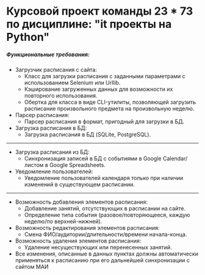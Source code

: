 # Курсовой проект команды 23 * 73 по дисциплине: "it проекты на Python"

##### Функциональные требования:
- Загрузчик расписания с сайта:
  - Класс для загрузки расписания с заданными параметрами с использованием Selenium или Urllib.
  - Кэширование загруженных данных для возможности их повторного использования.
  - Обертка для класса в виде CLI-утилиты, позволяющей загрузить расписание произвольного предмета на произвольную неделю.
- Парсер расписания:
  - Парсер расписания в формат, пригодный для загрузки в БД.
- Загрузка расписания в БД:
  - Загрузка расписания в БД (SQLite, PostgreSQL).

---

- Загрузка расписания из БД:
  - Синхронизация записей в БД с событиями в Google Calendar/листом в Google Spreadsheets.
- Уведомление пользователей:
  - Уведомление пользователей календаря только при наличии изменений в существующем расписании.

---

- Возможность добавления элементов расписания:
  - Добавление занятий, отсутствующих в расписании на сайте.
  - Определение типа события (разовое/повторяющееся, каждую неделю/по верхней-нижней).
- Возможность редактирования элементов расписания:
  - Смена ФИО/аудитории/длительности/времени начала-конца.
- Возможность удаления элементов расписания:
  - Удаление несуществующих или перенесенных занятий.
- Все изменения, описанные в данных пунктах должны автоматически применяться к расписанию при его дальнейшей синхронизации с сайтом МАИ
